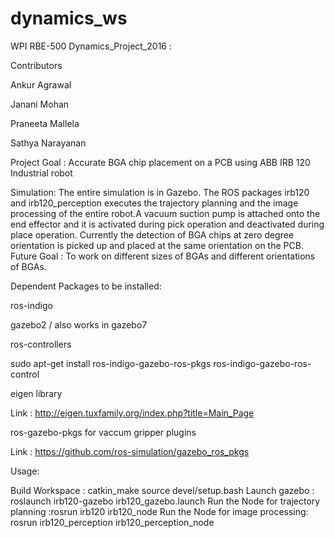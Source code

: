 # dynamics_ws

WPI RBE-500 Dynamics_Project_2016 :

Contributors

Ankur Agrawal

Janani Mohan

Praneeta Mallela

Sathya Narayanan

Project Goal : Accurate BGA chip placement on a PCB using ABB IRB 120 Industrial robot

Simulation: The entire simulation is in Gazebo. The ROS packages irb120 and irb120_perception executes the trajectory planning and the image processing of the entire robot.A vacuum suction pump is attached onto the end effector and it is activated during pick operation and deactivated during place operation. Currently the detection of BGA chips at zero degree orientation is picked up and placed at the same orientation on the PCB. Future Goal : To work on different sizes of BGAs and different orientations of BGAs.

Dependent Packages to be installed:

ros-indigo

gazebo2 / also works in gazebo7

ros-controllers

sudo apt-get install ros-indigo-gazebo-ros-pkgs ros-indigo-gazebo-ros-control

eigen library

Link : http://eigen.tuxfamily.org/index.php?title=Main_Page

ros-gazebo-pkgs for vaccum gripper plugins

Link : https://github.com/ros-simulation/gazebo_ros_pkgs

Usage:

Build Workspace : catkin_make
source devel/setup.bash
Launch gazebo : roslaunch irb120-gazebo irb120_gazebo.launch
Run the Node for trajectory planning :rosrun irb120 irb120_node
Run the Node for image processing: rosrun irb120_perception irb120_perception_node
